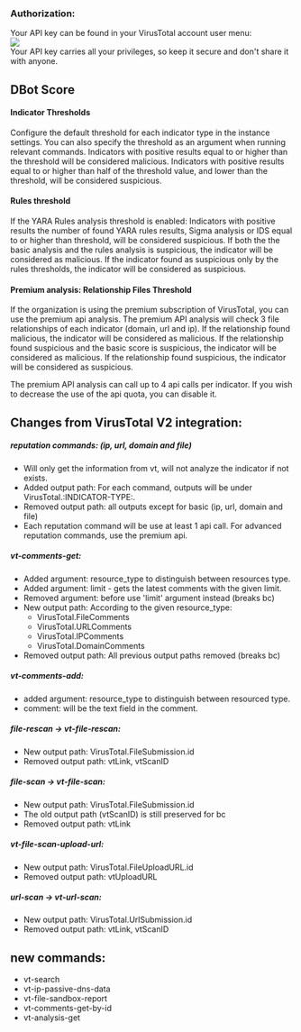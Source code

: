 ### Authorization:
Your API key can be found in your VirusTotal account user menu:  
![](https://files.readme.io/ddeb298-Screen_Shot_2019-10-17_at_3.17.04_PM.png)  
Your API key carries all your privileges, so keep it secure and don't share it with anyone.


DBot Score
---
#### Indicator Thresholds
Configure the default threshold for each indicator type in the instance settings.
You can also specify the threshold as an argument when running relevant commands.
Indicators with positive results equal to or higher than the threshold will be considered malicious.
Indicators with positive results equal to or higher than half of the threshold value, and lower than the threshold, will be considered suspicious.

#### Rules threshold
If the YARA Rules analysis threshold is enabled:
Indicators with positive results the number of found YARA rules results, Sigma analysis or IDS equal to or higher than threshold, will be considered suspicious.
If both the the basic analysis and the rules analysis is suspicious, the indicator will be considered as malicious.
If the indicator found as suspicious only by the rules thresholds, the indicator will be considered as suspicious.


#### Premium analysis: Relationship Files Threshold
If the organization is using the premium subscription of VirusTotal, you can use the premium api analysis.
The premium API analysis will check 3 file relationships of each indicator (domain, url and ip).
If the relationship found malicious, the indicator will be considered as malicious.
If the relationship found suspicious and the basic score is suspicious, the indicator will be considered as malicious.
If the relationship found suspicious, the indicator will be considered as suspicious.

The premium API analysis can call up to 4 api calls per indicator. If you wish to decrease the use of the api quota, you can disable it.

Changes from VirusTotal V2 integration:
---

##### reputation commands: (ip, url, domain and file)
- Will only get the information from vt, will not analyze the indicator if
not exists.
- Added output path: For each command, outputs will be under VirusTotal.:INDICATOR-TYPE:.
- Removed output path: all outputs except for basic (ip, url, domain and file)
- Each reputation command will be use at least 1 api call. For advanced reputation commands, use the premium api.

##### vt-comments-get:
- Added argument: resource_type to distinguish between resources type.
- Added argument: limit - gets the latest comments with the given limit.
- Removed argument: before use 'limit' argument instead (breaks bc)
- New output path: According to the given resource_type:
    - VirusTotal.FileComments
    - VirusTotal.URLComments
    - VirusTotal.IPComments
    - VirusTotal.DomainComments
- Removed output path: All previous output paths removed (breaks bc)

##### vt-comments-add:
- added argument: resource_type to distinguish between resourced type.
- comment: will be the text field in the comment.

##### file-rescan -> vt-file-rescan:
- New output path: VirusTotal.FileSubmission.id
- Removed output path: vtLink, vtScanID


##### file-scan -> vt-file-scan:
- New output path: VirusTotal.FileSubmission.id
- The old output path (vtScanID) is still preserved for bc
- Removed output path: vtLink

##### vt-file-scan-upload-url: 
- New output path: VirusTotal.FileUploadURL.id
- Removed output path: vtUploadURL

##### url-scan -> vt-url-scan:
- New output path: VirusTotal.UrlSubmission.id
- Removed output path: vtLink, vtScanID

new commands:
---
- vt-search
- vt-ip-passive-dns-data
- vt-file-sandbox-report
- vt-comments-get-by-id
- vt-analysis-get